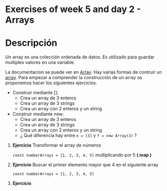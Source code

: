# Exercises of week 5 and day 2 - Arrays

# Descripción
Un array es una colección ordenada de datos. Es utilizado para guardar multiples valores en una variable.

La documentacion se puede ver en [Array](https://developer.mozilla.org/es/docs/Web/JavaScript/Referencia/Objetos_globales/Array). Hay varias formas de contruir un [array](https://developer.mozilla.org/es/docs/Web/JavaScript/Referencia/Objetos_globales/Array). Para empezar a comprender la construcción de un array os proponemos hacer los siguientes ejercicios.

* Construir mediante []:
  * Crea un array de 3 enteros
  * Crea un array de 3 strings
  * Crea un array con 2 enteros y un string 
* Construir mediante new:
  * Crea un array de 3 enteros
  * Crea un array de 3 strings
  * Crea un array con 2 enteros y un string
  * ¿ Qué diferencia hay entre `e = [3]` y `f = new Array(3)` ?

1. **Ejercicio** Transformar el array de números 
    
    `const numberArrays = [1, 2, 3, 4, 5]` multiplicando por 5 **( map )**

1. **Ejercicio** Buscar el primer elemento mayor que 4 en el siguiente array

    `const numberArrays = [1, 2, 3, 4, 5]` 

1. **Ejercicio** 


